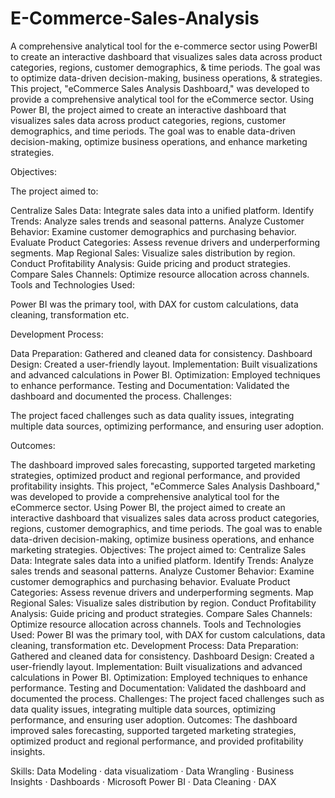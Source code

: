 # E-Commerce-Sales-Analysis
A comprehensive analytical tool for the e-commerce sector using PowerBI to create an interactive dashboard that visualizes sales data across product categories, regions, customer demographics, &amp; time periods. The goal was to optimize data-driven decision-making, business operations, &amp; strategies.
This project, "eCommerce Sales Analysis Dashboard," was developed to provide a comprehensive analytical tool for the eCommerce sector. Using Power BI, the project aimed to create an interactive dashboard that visualizes sales data across product categories, regions, customer demographics, and time periods. The goal was to enable data-driven decision-making, optimize business operations, and enhance marketing strategies.

Objectives:

The project aimed to:

Centralize Sales Data: Integrate sales data into a unified platform.
Identify Trends: Analyze sales trends and seasonal patterns.
Analyze Customer Behavior: Examine customer demographics and purchasing behavior.
Evaluate Product Categories: Assess revenue drivers and underperforming segments.
Map Regional Sales: Visualize sales distribution by region.
Conduct Profitability Analysis: Guide pricing and product strategies.
Compare Sales Channels: Optimize resource allocation across channels.
Tools and Technologies Used:

Power BI was the primary tool, with DAX for custom calculations, data cleaning, transformation etc.

Development Process:

Data Preparation: Gathered and cleaned data for consistency.
Dashboard Design: Created a user-friendly layout.
Implementation: Built visualizations and advanced calculations in Power BI.
Optimization: Employed techniques to enhance performance.
Testing and Documentation: Validated the dashboard and documented the process.
Challenges:

The project faced challenges such as data quality issues, integrating multiple data sources, optimizing performance, and ensuring user adoption.

Outcomes:

The dashboard improved sales forecasting, supported targeted marketing strategies, optimized product and regional performance, and provided profitability insights.
This project, "eCommerce Sales Analysis Dashboard," was developed to provide a comprehensive analytical tool for the eCommerce sector. Using Power BI, the project aimed to create an interactive dashboard that visualizes sales data across product categories, regions, customer demographics, and time periods. The goal was to enable data-driven decision-making, optimize business operations, and enhance marketing strategies. Objectives: The project aimed to: Centralize Sales Data: Integrate sales data into a unified platform. Identify Trends: Analyze sales trends and seasonal patterns. Analyze Customer Behavior: Examine customer demographics and purchasing behavior. Evaluate Product Categories: Assess revenue drivers and underperforming segments. Map Regional Sales: Visualize sales distribution by region. Conduct Profitability Analysis: Guide pricing and product strategies. Compare Sales Channels: Optimize resource allocation across channels. Tools and Technologies Used: Power BI was the primary tool, with DAX for custom calculations, data cleaning, transformation etc. Development Process: Data Preparation: Gathered and cleaned data for consistency. Dashboard Design: Created a user-friendly layout. Implementation: Built visualizations and advanced calculations in Power BI. Optimization: Employed techniques to enhance performance. Testing and Documentation: Validated the dashboard and documented the process. Challenges: The project faced challenges such as data quality issues, integrating multiple data sources, optimizing performance, and ensuring user adoption. Outcomes: The dashboard improved sales forecasting, supported targeted marketing strategies, optimized product and regional performance, and provided profitability insights.

Skills: Data Modeling · data visualizatiom · Data Wrangling · Business Insights · Dashboards · Microsoft Power BI · Data Cleaning · DAX
